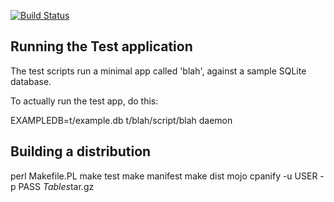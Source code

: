 
[![Build Status](https://travis-ci.org/frank-carnovale/Mojolicious-Plugin-Tables.svg?branch=master)](https://travis-ci.org/frank-carnovale/Mojolicious-Plugin-Tables)

Running the Test application
----------------------------

The test scripts run a minimal app called 'blah',
against a sample SQLite database.

To actually run the test app, do this:

EXAMPLEDB=t/example.db t/blah/script/blah daemon

Building a distribution
-----------------------
perl Makefile.PL
make test
make manifest
make dist
mojo cpanify -u USER -p PASS *Tables*tar.gz


